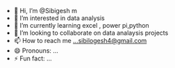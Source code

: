 - 👋 Hi, I’m @Sibigesh m
- 👀 I’m interested in data analysis
- 🌱 I’m currently learning excel , power pi,python
- 💞️ I’m looking to collaborate on data analaysis projects
- 📫 How to reach me ...sibilogesh4@gmail.com
- 😄 Pronouns: ...
- ⚡ Fun fact: ...

<!---
sibilok/sibilok is a ✨ special ✨ repository because its `README.md` (this file) appears on your GitHub profile.
You can click the Preview link to take a look at your changes.
--->
